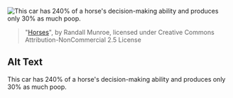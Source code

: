 ![This car has 240% of a horse's decision-making ability and produces only 30% as much poop.](https://imgs.xkcd.com/comics/horses.png)
> "[Horses](https://xkcd.com/1720/)", by Randall Munroe, licensed under Creative Commons Attribution-NonCommercial 2.5 License

## Alt Text
This car has 240% of a horse's decision-making ability and produces only 30% as much poop.
